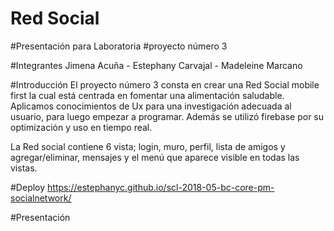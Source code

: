 # Red Social

#Presentación para Laboratoria 
#proyecto número 3



#Integrantes
Jimena Acuña - Estephany Carvajal - Madeleine Marcano



#Introducción 
El proyecto número 3 consta en crear una Red Social mobile first la cual está centrada en fomentar una alimentación saludable. Aplicamos conocimientos de Ux para una investigación adecuada al usuario, para luego empezar a programar. Además se utilizó firebase por su optimización y uso en tiempo real. 

La Red social contiene 6 vista; login, muro, perfil, lista de amigos y agregar/eliminar, mensajes y el menú que aparece visible en todas las vistas.


#Deploy
https://estephanyc.github.io/scl-2018-05-bc-core-pm-socialnetwork/



#Presentación




